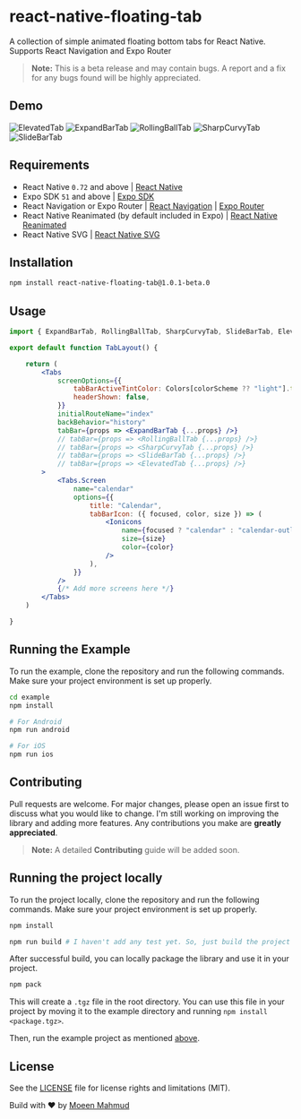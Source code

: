 # react-native-floating-tab

A collection of simple animated floating bottom tabs for React Native. Supports React Navigation and Expo Router

> **Note:** This is a beta release and may contain bugs. A report and a fix for any bugs found will be highly appreciated.

## Demo

![ElevatedTab](./demo/elevated-bar-tab.gif)
![ExpandBarTab](./demo/expanded-bar-tab.gif)
![RollingBallTab](./demo/rolling-ball-tab.gif)
![SharpCurvyTab](./demo/sharp-curvy-tab.gif)
![SlideBarTab](./demo/slider-bar-tab.gif)

## Requirements

- React Native `0.72` and above | [React Native](https://reactnative.dev/)
- Expo SDK `51` and above | [Expo SDK](https://docs.expo.dev/)
- React Navigation or Expo Router | [React Navigation](https://reactnavigation.org/) | [Expo Router](https://docs.expo.dev/router/introduction/)
- React Native Reanimated (by default included in Expo) | [React Native Reanimated](https://docs.swmansion.com/react-native-reanimated/)
- React Native SVG | [React Native SVG](https://github.com/software-mansion/react-native-svg)

## Installation

```bash
npm install react-native-floating-tab@1.0.1-beta.0

```

## Usage

```jsx
import { ExpandBarTab, RollingBallTab, SharpCurvyTab, SlideBarTab, ElevatedTab } from "react-native-floating-tab";

export default function TabLayout() {

    return (
        <Tabs
            screenOptions={{
                tabBarActiveTintColor: Colors[colorScheme ?? "light"].tint,
                headerShown: false,
            }}
            initialRouteName="index"
            backBehavior="history"
            tabBar={props => <ExpandBarTab {...props} />}
            // tabBar={props => <RollingBallTab {...props} />}
            // tabBar={props => <SharpCurvyTab {...props} />}
            // tabBar={props => <SlideBarTab {...props} />}
            // tabBar={props => <ElevatedTab {...props} />}
        >
            <Tabs.Screen
                name="calendar"
                options={{
                    title: "Calendar",
                    tabBarIcon: ({ focused, color, size }) => (
                        <Ionicons
                            name={focused ? "calendar" : "calendar-outline"}
                            size={size}
                            color={color}
                        />
                    ),
                }}
            />
            {/* Add more screens here */}
        </Tabs>
    )

}
```

## Running the Example

To run the example, clone the repository and run the following commands. Make sure your project environment is set up properly.

```bash
cd example
npm install

# For Android
npm run android

# For iOS
npm run ios
```

## Contributing

Pull requests are welcome. For major changes, please open an issue first to discuss what you would like to change. I'm still working on improving the library and adding more features. Any contributions you make are **greatly appreciated**.

> **Note:** A detailed **Contributing** guide will be added soon.

## Running the project locally

To run the project locally, clone the repository and run the following commands. Make sure your project environment is set up properly.

```bash
npm install

npm run build # I haven't add any test yet. So, just build the project
```

After successful build, you can locally package the library and use it in your project.

```bash
npm pack

```

This will create a `.tgz` file in the root directory. You can use this file in your project by moving it to the example directory and running `npm install <package.tgz>`.

Then, run the example project as mentioned [above](#running-the-example).

## License

See the [LICENSE](./LICENSE) file for license rights and limitations (MIT).

Build with ❤️ by [Moeen Mahmud](https://github.com/moeen-mahmud)
